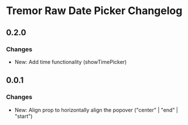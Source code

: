 # Tremor Raw Date Picker Changelog

## 0.2.0

### Changes

* New: Add time functionality (showTimePicker)

## 0.0.1

### Changes

* New: Align prop to horizontally align the popover ("center" | "end" | "start")
